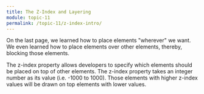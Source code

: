 ```yaml
---
title: The Z-Index and Layering
module: topic-11
permalink: /topic-11/z-index-intro/
---
```


<div class="divider-heading"></div>

On the last page, we learned how to place elements "wherever" we want. We even learned how to place elements over other elements, thereby, blocking those elements.

The z-index property allows developers to specify which elements should be placed on top of other elements. The z-index property takes an integer number as its value (i.e. -1000 to 1000). Those elements with higher z-index values will be drawn on top elements with lower values.

